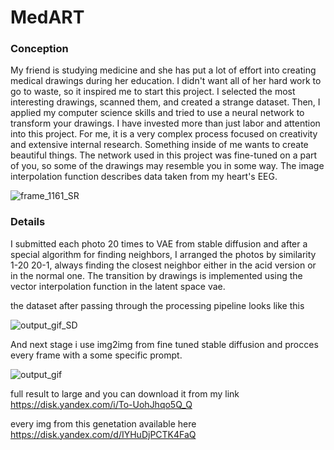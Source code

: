 # MedART

### Conception 
My friend is studying medicine and she has put a lot of effort into creating medical drawings during her education. I didn't want all of her hard work to go to waste, so it inspired me to start this project.
I selected the most interesting drawings, scanned them, and created a strange dataset. Then, I applied my computer science skills and tried to use a neural network to transform your drawings.
I have invested more than just labor and attention into this project. For me, it is a very complex process focused on creativity and extensive internal research. Something inside of me wants to create beautiful things.
The network used in this project was fine-tuned on a part of you, so some of the drawings may resemble you in some way. The image interpolation function describes data taken from my heart's EEG.

![frame_1161_SR](https://user-images.githubusercontent.com/39826275/220872948-9ae268f0-fc75-4fb3-ada8-b04884edfe45.png)
### Details
I submitted each photo 20 times to VAE from stable diffusion and after a special algorithm for finding neighbors, I arranged the photos by similarity 1-20 20-1, always finding the closest neighbor either in the acid version or in the normal one. The transition by drawings is implemented using the vector interpolation function in the latent space vae.

the dataset after passing through the processing pipeline looks like this

![output_gif_SD](https://user-images.githubusercontent.com/39826275/220875507-84bfcd01-fe9b-4d63-bf24-865cfbb9f9e5.gif)

And next stage i use img2img from fine tuned stable diffusion and procces every frame with a some specific prompt.

![output_gif](https://user-images.githubusercontent.com/39826275/220875889-3b8c6ba8-349f-4ad4-bcc1-a2726efe5acd.gif)

full result to large and you can download it from my link https://disk.yandex.com/i/To-UohJhqo5Q_Q

every img from this genetation available here https://disk.yandex.com/d/IYHuDjPCTK4FaQ
